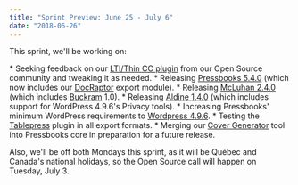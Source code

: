 ```yaml
---
title: "Sprint Preview: June 25 - July 6"
date: "2018-06-26"
---
```


This sprint, we'll be working on:

\* Seeking feedback on our [LTI/Thin CC plugin](https://github.com/pressbooks/pressbooks-lti-provider) from our Open Source community and tweaking it as needed. \* Releasing [Pressbooks 5.4.0](https://github.com/pressbooks/pressbooks/milestone/41) (which now includes our [DocRaptor](https://github.com/pressbooks/pressbooks/pull/1240) export module). \* Releasing [McLuhan 2.4.0](https://github.com/pressbooks/pressbooks-book/milestone/13) (which includes [Buckram](https://github.com/pressbooks/buckram/projects/1) 1.0). \* Releasing [Aldine 1.4.0](https://github.com/pressbooks/pressbooks-aldine/milestone/11) (which includes support for WordPress 4.9.6's Privacy tools). \* Increasing Pressbooks' minimum WordPress requirements to [Wordpress 4.9.6](https://wordpress.org/news/2018/05/wordpress-4-9-6-privacy-and-maintenance-release/). \* Testing the [Tablepress](https://en-ca.wordpress.org/plugins/tablepress/) plugin in all export formats. \* Merging our [Cover Generator](https://guide.pressbooks.com/chapter/how-to-design-your-book-cover/) tool into Pressbooks core in preparation for a future release.

Also, we'll be off both Mondays this sprint, as it will be Québec and Canada's national holidays, so the Open Source call will happen on Tuesday, July 3.
